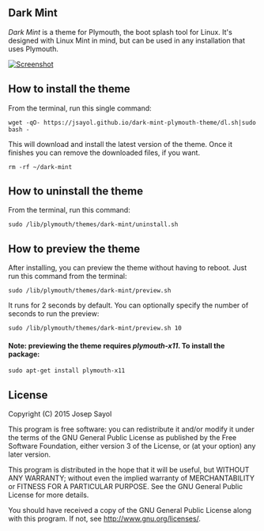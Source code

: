 ## Dark Mint

*Dark Mint* is a theme for Plymouth, the boot splash tool for Linux. It's designed with Linux Mint in mind, but can be used in any installation that uses Plymouth.

[![Screenshot](https://jsayol.github.io/dark-mint-plymouth-theme/img/screenshot_small.png)](https://jsayol.github.io/dark-mint-plymouth-theme/img/screenshot.png)

## How to install the theme
From the terminal, run this single command:

    wget -qO- https://jsayol.github.io/dark-mint-plymouth-theme/dl.sh|sudo bash -

This will download and install the latest version of the theme.
Once it finishes you can remove the downloaded files, if you want.

    rm -rf ~/dark-mint

## How to uninstall the theme
From the terminal, run this command:

    sudo /lib/plymouth/themes/dark-mint/uninstall.sh

## How to preview the theme
After installing, you can preview the theme without having to reboot. Just run this command from the terminal:

    sudo /lib/plymouth/themes/dark-mint/preview.sh

It runs for 2 seconds by default. You can optionally specify the number of seconds to run the preview:

    sudo /lib/plymouth/themes/dark-mint/preview.sh 10

#### Note: previewing the theme requires *plymouth-x11*. To install the package:

    sudo apt-get install plymouth-x11


## License

Copyright (C) 2015  Josep Sayol

This program is free software: you can redistribute it and/or modify
it under the terms of the GNU General Public License as published by
the Free Software Foundation, either version 3 of the License, or
(at your option) any later version.

This program is distributed in the hope that it will be useful,
but WITHOUT ANY WARRANTY; without even the implied warranty of
MERCHANTABILITY or FITNESS FOR A PARTICULAR PURPOSE.  See the
GNU General Public License for more details.

You should have received a copy of the GNU General Public License
along with this program.  If not, see <http://www.gnu.org/licenses/>.
